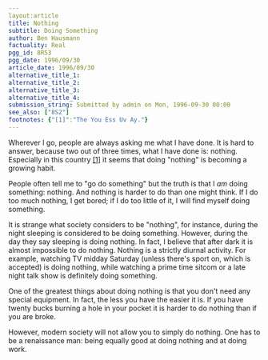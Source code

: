 ```yaml
---
layout:article
title: Nothing
subtitle: Doing Something
author: Ben Hausmann
factuality: Real
pgg_id: 8R53
pgg_date: 1996/09/30
article_date: 1996/09/30
alternative_title_1: 
alternative_title_2: 
alternative_title_3: 
alternative_title_4: 
submission_string: Submitted by admin on Mon, 1996-09-30 00:00
see_also: ["8S2"]
footnotes: {"[1]":"The You Ess Uv Ay."}
---
```

<div>
<p>Wherever I go, people are always asking me what I have done. It is hard to answer, because two out of three times, what I have done is: nothing. Especially in this country <a href="#footnotes.1" class="footnote-link">[1]</a> it seems that doing "nothing" is becoming a growing habit.</p>
<p>People often tell me to "go do something" but the truth is that I <em>am</em> doing something: nothing. And nothing is harder to do than one might think. If I do too much nothing, I get bored; if I do too little of it, I will find myself doing something.</p>
<p>It is strange what society considers to be "nothing", for instance, during the night sleeping is considered to be doing something. However, during the day they say sleeping is doing nothing. In fact, I believe that after dark it is almost impossible to do nothing. Nothing is a strictly diurnal activity. For example, watching TV midday Saturday (unless there's sport on, which is accepted) is doing nothing, while watching a prime time sitcom or a late night talk show is definitely doing something.</p>
<p>One of the greatest things about doing nothing is that you don't need any special equipment. In fact, the less you have the easier it is. If you have twenty bucks burning a hole in your pocket it is harder to do nothing than if you are broke.</p>
<p>However, modern society will not allow you to simply do nothing. One has to be a renaissance man: being equally good at doing nothing and at doing work.</p>
</div>
